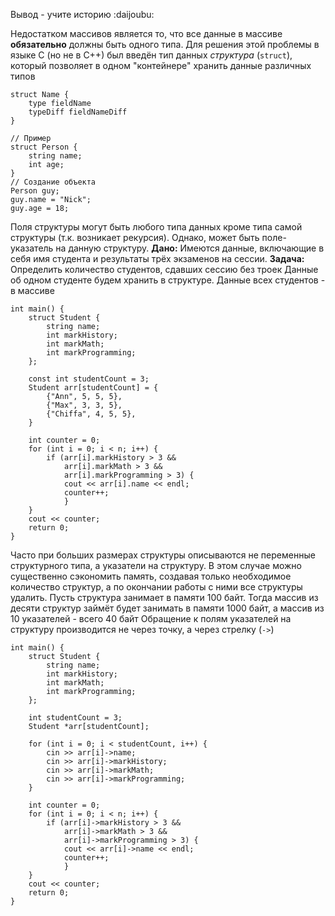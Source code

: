 Вывод - учите историю :daijoubu:

Недостатком массивов является то, что все данные в массиве **обязательно** должны быть одного типа. Для решения этой проблемы в языке C (но не в C++) был введён тип данных *структура* (`struct`), который позволяет в одном "контейнере" хранить данные различных типов
```
struct Name {
	type fieldName
	typeDiff fieldNameDiff
}

// Пример
struct Person {
	string name;
	int age;
}
// Создание объекта
Person guy;
guy.name = "Nick";
guy.age = 18;
```
Поля структуры могут быть любого типа данных кроме типа самой структуры (т.к. возникает рекурсия). Однако, может быть поле-указатель на данную структуру.
**Дано:** Имеются данные, включающие в себя имя студента и результаты трёх экзаменов на сессии. 
**Задача:** Определить количество студентов, сдавших сессию без троек
Данные об одном студенте будем хранить в структуре. Данные всех студентов - в массиве
```На первой лабораторной работе будет что-то подобное
int main() {
	struct Student {
		string name;
		int markHistory;
		int markMath;
		int markProgramming;
	};

	const int studentCount = 3;
	Student arr[studentCount] = {
		{"Ann", 5, 5, 5}, 
		{"Max", 3, 3, 5}, 
		{"Chiffa", 4, 5, 5},
	} 

	int counter = 0;
	for (int i = 0; i < n; i++) {
		if (arr[i].markHistory > 3 && 
			arr[i].markMath > 3 && 
			arr[i].markProgramming > 3) {
			cout << arr[i].name << endl;
			counter++;
			}
	}
	cout << counter;
	return 0;
}

```
Часто при больших размерах структуры описываются не переменные структурного типа, а указатели на структуру. В этом случае можно существенно сэкономить память, создавая только необходимое количество структур, а по окончании работы с ними все структуры удалить. Пусть структура занимает в памяти 100 байт. Тогда массив из десяти структур займёт будет занимать в памяти 1000 байт, а массив из 10 указателей - всего 40 байт
Обращение к полям указателей на структуру производится не через точку, а через стрелку (`->`)
```
int main() {
	struct Student {
		string name;
		int markHistory;
		int markMath;
		int markProgramming;
	};

	int studentCount = 3;
	Student *arr[studentCount];

	for (int i = 0; i < studentCount, i++) {
		cin >> arr[i]->name;
		cin >> arr[i]->markHistory;
		cin >> arr[i]->markMath;
		cin >> arr[i]->markProgramming;
	}

	int counter = 0;
	for (int i = 0; i < n; i++) {
		if (arr[i]->markHistory > 3 && 
			arr[i]->markMath > 3 && 
			arr[i]->markProgramming > 3) {
			cout << arr[i]->name << endl;
			counter++;
			}
	}
	cout << counter;
	return 0;
}
```
